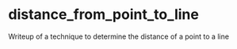 # distance_from_point_to_line
Writeup of a technique to determine the distance of a point to a line
